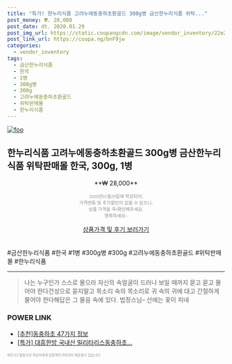 ```yaml
--- 
title: "특가! 한누리식품 고려누에동충하초환골드 300g병 금산한누리식품 위탁..." 
post_money: ₩. 28,000 
post_date: dt. 2020.01.29 
post_img_url: https://static.coupangcdn.com/image/vendor_inventory/22e2/b4c9288ba3027663a37df95ade9832b159d75acd19d687ad9918876b56f0.jpg 
post_link_url: https://coupa.ng/bnF9jw 
categories: 
  - vendor_inventory 
tags: 
  - 금산한누리식품 
  - 한국 
  - 1병 
  - 300g병 
  - 300g 
  - 고려누에동충하초환골드 
  - 위탁판매몰 
  - 한누리식품 
--- 
```

[![foo](https://static.coupangcdn.com/image/vendor_inventory/22e2/b4c9288ba3027663a37df95ade9832b159d75acd19d687ad9918876b56f0.jpg)](https://coupa.ng/bnF9jw) 

## 한누리식품 고려누에동충하초환골드 300g병 금산한누리식품 위탁판매몰 한국, 300g, 1병 
<p style="text-align: center;">**₩ 28,000**</p> 
<p style="text-align: center;"><span style="color: #898c8f; font-family: Georgia,Times,serif; font-size: 0.75em;">2020년01월29일에 작성되어, <br>가격변동 및 추가할인이 있을 수 있으니,<br> 상품 가격을 꼭!확인해주세요.<br>행복하세요~</span> 
</p>	 
<div markdown="0" style="text-align: center;"><a href="https://coupa.ng/bnF9jw" class="btn btn--success">상품가격 및 후기 보러가기</a></div> 
<br><br> 
  #금산한누리식품 #한국 #1병 #300g병 #300g #고려누에동충하초환골드 #위탁판매몰 #한누리식품 
<hr> 

> 나는 누구인가 스스로 물으라 자신의 속얼굴이 드러나 보일 때까지 묻고 묻고 물어야 한다건성으로 묻지말고 목소리 속의 목소리로 귀 속의 귀에 대고 간절하게 물어야 한다해답은 그 물음 속에 있다. 법정스님–  산에는 꽃이 피네 


### POWER LINK

* <a href="https://blog.naver.com/fasyy4321/221789147237" target="_blank">[추천]동충하초 47가지 정보</a>
* <a href="https://blog.naver.com/santokki14/221790629230" target="_blank">[특가] 대흥한방 국내산 밀리타리스동충하초...</a>

<span style="color: #898c8f; font-family: Georgia,Times,serif; font-size: 0.55em;">파트너스활동으로 작성자에게 일정액의 커미션이 제공될수 있습니다.</span> 
